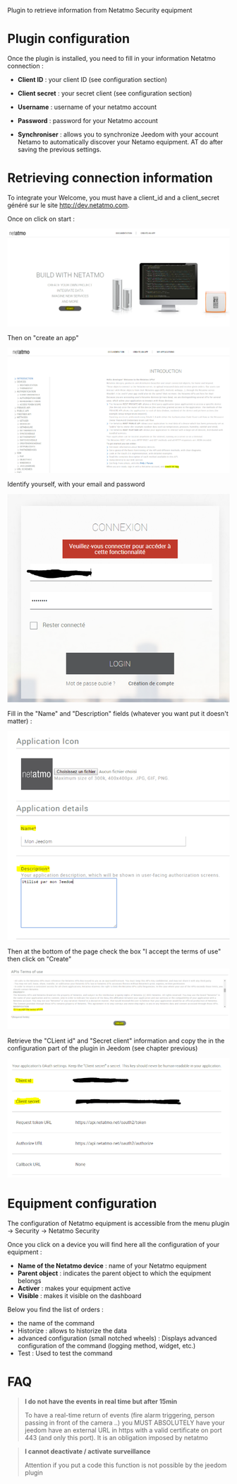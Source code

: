 Plugin to retrieve information from Netatmo Security equipment

# Plugin configuration

Once the plugin is installed, you need to fill in your information
Netatmo connection :

-   **Client ID** : your client ID (see configuration section)

-   **Client secret** : your secret client (see configuration section)

-   **Username** : username of your netatmo account

-   **Password** : password for your Netatmo account

-   **Synchroniser** : allows you to synchronize Jeedom with your account
    Netamo to automatically discover your Netamo equipment. AT
    do after saving the previous settings.

# Retrieving connection information

To integrate your Welcome, you must have a client\_id and a
client\_secret généré sur le site <http://dev.netatmo.com>.

Once on click on start :

![netatmoWelcome10](../images/netatmoWelcome10.png)

Then on "create an app"

![netatmoWelcome11](../images/netatmoWelcome11.png)

Identify yourself, with your email and password

![netatmoWelcome12](../images/netatmoWelcome12.png)

Fill in the "Name" and "Description" fields (whatever you want
put it doesn't matter) :

![netatmoWelcome13](../images/netatmoWelcome13.png)

Then at the bottom of the page check the box "I accept the terms of use"
then click on "Create"

![netatmoWelcome14](../images/netatmoWelcome14.png)

Retrieve the "CLient id" and "Secret client" information and copy the
in the configuration part of the plugin in Jeedom (see chapter
previous)

![netatmoWelcome15](../images/netatmoWelcome15.png)

# Equipment configuration

The configuration of Netatmo equipment is accessible from the menu
plugin -> Security -> Netatmo Security

Once you click on a device you will find here all the configuration of your equipment :

-   **Name of the Netatmo device** : name of your Netatmo equipment
-   **Parent object** : indicates the parent object to which the equipment belongs
-   **Activer** : makes your equipment active
-   **Visible** : makes it visible on the dashboard

Below you find the list of orders :

-   the name of the command
-   Historize : allows to historize the data
-   advanced configuration (small notched wheels) : Displays
    advanced configuration of the command (logging method, widget, etc.)
-   Test : Used to test the command

# FAQ

>**I do not have the events in real time but after 15min**
>
>To have a real-time return of events (fire alarm triggering, person passing in front of the camera ..) you MUST ABSOLUTELY have your jeedom have an external URL in https with a valid certificate on port 443 (and only this port). It is an obligation imposed by netatmo

>**I cannot deactivate / activate surveillance**
>
>Attention if you put a code this function is not possible by the jeedom plugin
